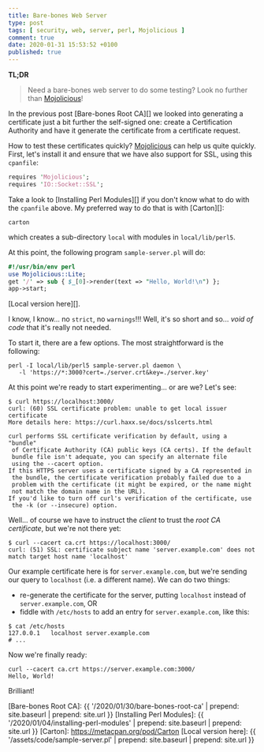 ```yaml
---
title: Bare-bones Web Server
type: post
tags: [ security, web, server, perl, Mojolicious ]
comment: true
date: 2020-01-31 15:53:52 +0100
published: true
---
```


**TL;DR**

> Need a bare-bones web server to do some testing? Look no further than
> [Mojolicious][]!

In the previous post [Bare-bones Root CA][] we looked into generating a
certificate just a bit further the self-signed one: create a Certification
Authority and have it generate the certificate from a certificate request.

How to test these certificates quickly? [Mojolicious][] can help us quite
quickly. First, let's install it and ensure that we have also support for
SSL, using this `cpanfile`:

```perl
requires 'Mojolicious';
requires 'IO::Socket::SSL';
```

Take a look to [Installing Perl Modules][] if you don't know what to do with
the `cpanfile` above. My preferred way to do that is with [Carton][]:

```shell
carton
```

which creates a sub-directory `local` with modules in `local/lib/perl5`.

At this point, the following program `sample-server.pl` will do:

```perl
#!/usr/bin/env perl
use Mojolicious::Lite;
get '/' => sub { $_[0]->render(text => "Hello, World!\n") };
app->start;
```

[Local version here][].

I know, I know... no `strict`, no `warnings`!!! Well, it's so short and
so... *void of code* that it's really not needed.

To start it, there are a few options. The most straightforward is the
following:

```shell
perl -I local/lib/perl5 sample-server.pl daemon \
   -l 'https://*:3000?cert=./server.crt&key=./server.key'
```

At this point we're ready to start experimenting... or are we? Let's see:

```shell
$ curl https://localhost:3000/
curl: (60) SSL certificate problem: unable to get local issuer certificate
More details here: https://curl.haxx.se/docs/sslcerts.html

curl performs SSL certificate verification by default, using a "bundle"
 of Certificate Authority (CA) public keys (CA certs). If the default
 bundle file isn't adequate, you can specify an alternate file
 using the --cacert option.
If this HTTPS server uses a certificate signed by a CA represented in
 the bundle, the certificate verification probably failed due to a
 problem with the certificate (it might be expired, or the name might
 not match the domain name in the URL).
If you'd like to turn off curl's verification of the certificate, use
 the -k (or --insecure) option.
```

Well... of course we have to instruct the *client* to trust the *root CA
certificate*, but we're not there yet:

```shell
$ curl --cacert ca.crt https://localhost:3000/
curl: (51) SSL: certificate subject name 'server.example.com' does not match target host name 'localhost'
```

Our example certificate here is for `server.example.com`, but we're sending
our query to `localhost` (i.e. a different name). We can do two things:

- re-generate the certificate for the server, putting `localhost` instead of
  `server.example.com`, OR
- fiddle with `/etc/hosts` to add an entry for `server.example.com`, like
  this:

```shell
$ cat /etc/hosts
127.0.0.1	localhost server.example.com
# ...
```

Now we're finally ready:

```shell
curl --cacert ca.crt https://server.example.com:3000/
Hello, World!
```

Brilliant!

[Mojo]: https://metacpan.org/pod/Mojo
[Mojolicious]: https://metacpan.org/pod/Mojolicious
[Bare-bones Root CA]: {{ '/2020/01/30/bare-bones-root-ca' | prepend: site.baseurl | prepend: site.url }}
[Installing Perl Modules]: {{ '/2020/01/04/installing-perl-modules' | prepend: site.baseurl | prepend: site.url }}
[Carton]: https://metacpan.org/pod/Carton
[Local version here]: {{ '/assets/code/sample-server.pl' | prepend: site.baseurl | prepend: site.url }}
